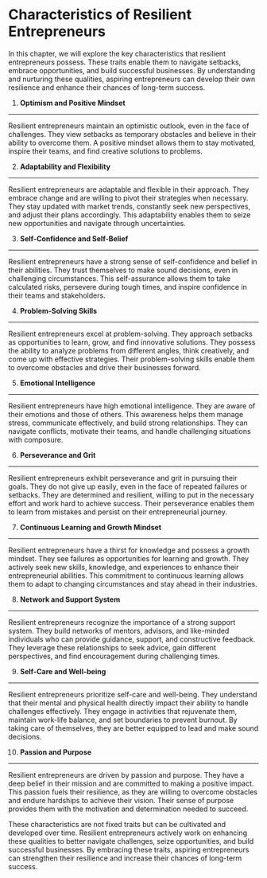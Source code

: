Characteristics of Resilient Entrepreneurs
===================================================

In this chapter, we will explore the key characteristics that resilient entrepreneurs possess. These traits enable them to navigate setbacks, embrace opportunities, and build successful businesses. By understanding and nurturing these qualities, aspiring entrepreneurs can develop their own resilience and enhance their chances of long-term success.

1. **Optimism and Positive Mindset**
------------------------------------

Resilient entrepreneurs maintain an optimistic outlook, even in the face of challenges. They view setbacks as temporary obstacles and believe in their ability to overcome them. A positive mindset allows them to stay motivated, inspire their teams, and find creative solutions to problems.

2. **Adaptability and Flexibility**
-----------------------------------

Resilient entrepreneurs are adaptable and flexible in their approach. They embrace change and are willing to pivot their strategies when necessary. They stay updated with market trends, constantly seek new perspectives, and adjust their plans accordingly. This adaptability enables them to seize new opportunities and navigate through uncertainties.

3. **Self-Confidence and Self-Belief**
--------------------------------------

Resilient entrepreneurs have a strong sense of self-confidence and belief in their abilities. They trust themselves to make sound decisions, even in challenging circumstances. This self-assurance allows them to take calculated risks, persevere during tough times, and inspire confidence in their teams and stakeholders.

4. **Problem-Solving Skills**
-----------------------------

Resilient entrepreneurs excel at problem-solving. They approach setbacks as opportunities to learn, grow, and find innovative solutions. They possess the ability to analyze problems from different angles, think creatively, and come up with effective strategies. Their problem-solving skills enable them to overcome obstacles and drive their businesses forward.

5. **Emotional Intelligence**
-----------------------------

Resilient entrepreneurs have high emotional intelligence. They are aware of their emotions and those of others. This awareness helps them manage stress, communicate effectively, and build strong relationships. They can navigate conflicts, motivate their teams, and handle challenging situations with composure.

6. **Perseverance and Grit**
----------------------------

Resilient entrepreneurs exhibit perseverance and grit in pursuing their goals. They do not give up easily, even in the face of repeated failures or setbacks. They are determined and resilient, willing to put in the necessary effort and work hard to achieve success. Their perseverance enables them to learn from mistakes and persist on their entrepreneurial journey.

7. **Continuous Learning and Growth Mindset**
---------------------------------------------

Resilient entrepreneurs have a thirst for knowledge and possess a growth mindset. They see failures as opportunities for learning and growth. They actively seek new skills, knowledge, and experiences to enhance their entrepreneurial abilities. This commitment to continuous learning allows them to adapt to changing circumstances and stay ahead in their industries.

8. **Network and Support System**
---------------------------------

Resilient entrepreneurs recognize the importance of a strong support system. They build networks of mentors, advisors, and like-minded individuals who can provide guidance, support, and constructive feedback. They leverage these relationships to seek advice, gain different perspectives, and find encouragement during challenging times.

9. **Self-Care and Well-being**
-------------------------------

Resilient entrepreneurs prioritize self-care and well-being. They understand that their mental and physical health directly impact their ability to handle challenges effectively. They engage in activities that rejuvenate them, maintain work-life balance, and set boundaries to prevent burnout. By taking care of themselves, they are better equipped to lead and make sound decisions.

10. **Passion and Purpose**
---------------------------

Resilient entrepreneurs are driven by passion and purpose. They have a deep belief in their mission and are committed to making a positive impact. This passion fuels their resilience, as they are willing to overcome obstacles and endure hardships to achieve their vision. Their sense of purpose provides them with the motivation and determination needed to succeed.

These characteristics are not fixed traits but can be cultivated and developed over time. Resilient entrepreneurs actively work on enhancing these qualities to better navigate challenges, seize opportunities, and build successful businesses. By embracing these traits, aspiring entrepreneurs can strengthen their resilience and increase their chances of long-term success.
